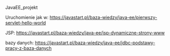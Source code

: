 JavaEE_projekt

Uruchomienie jak w: https://javastart.pl/baza-wiedzy/java-ee/pierwszy-servlet-hello-world

JSP: https://javastart.pl/baza-wiedzy/java-ee/jsp-dynamiczne-strony-www

bazy danych: https://javastart.pl/baza-wiedzy/java-ee/jdbc-podstawy-pracy-z-baza-danych
